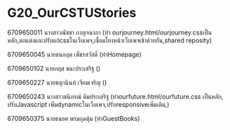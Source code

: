 # G20_OurCSTUStories
6709650011 นางสาวณัชชา กาญจนาภา 
(ทำ ourjourney.html/ourjourney.cssเป็นหลัก,ตกแต่งและปรับแก้cssในเว็บเพจ,เชื่อมโยงหน้าเว็บเพจเข้าด้วยกัน,shared reposity)

6709650045 นายธนกฤต เพ็ชรสวัสดิ์ 
(ทำHomepage)

6709650102 นายกฤศ ชนะประเสริฐ
()

6709650227 นายชญานินท์ เจียมเจริญ
()

6709650243 นางสาวชนิภรณ์ คิมประเสริฐ
(ทำourfuture.html/ourfuture.css เป็นหลัก, ปรับJavascript เพิ่มdynamicในเว็บเพจ,ปรับresponsiveเพิ่มเติม,)

6709650375 นายธนยศ พรมกุดตุ้ม
(ทำGuestBooks)


